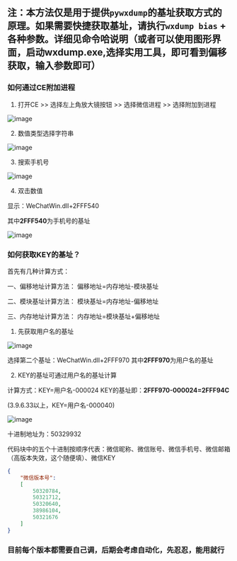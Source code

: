 ## 注：本方法仅是用于提供`pywxdump`的基址获取方式的原理。如果需要快捷获取基址，请执行`wxdump bias` + 各种参数。详细见命令哈说明（或者可以使用图形界面，启动wxdump.exe,选择实用工具，即可看到偏移获取，输入参数即可）

### 如何通过CE附加进程

1. 打开CE >> 选择左上角放大镜按钮 >> 选择微信进程 >> 选择附加到进程

![image](https://user-images.githubusercontent.com/33925462/236711293-b6ab38b1-588c-4c12-988d-efb65978c781.png)

2. 数值类型选择字符串

![image](https://user-images.githubusercontent.com/33925462/236711574-71b26442-ea49-4069-a3e4-57b9143d14eb.png)

3. 搜索手机号

![image](https://user-images.githubusercontent.com/33925462/236711647-320223ce-bd80-4a1b-b3e0-3614bca1f46f.png)

4. 双击数值

显示：WeChatWin.dll+2FFF540

其中**2FFF540**为手机号的基址

![image](https://user-images.githubusercontent.com/33925462/236711702-516d2c73-0c40-4af7-a462-cf6c7e9952c7.png)

### 如何获取KEY的基址？

首先有几种计算方式：

一、偏移地址计算方法：
偏移地址=内存地址-模块基址

二、模块基址计算方法：
模块基址=内存地址-偏移地址

三、内存地址计算方法：
内存地址=模块基址+偏移地址

1. 先获取用户名的基址

![image](https://user-images.githubusercontent.com/33925462/236711818-8d54b562-6250-4a49-935d-024091823c0e.png)

选择第二个基址：WeChatWin.dll+2FFF970
其中**2FFF970**为用户名的基址

2. KEY的基址可通过用户名的基址计算

计算方式：KEY=用户名-000024
KEY的基址即：**2FFF970-000024=2FFF94C**

(3.9.6.33以上，KEY=用户名-000040)

![image](https://user-images.githubusercontent.com/33925462/236711975-db8b891c-68a6-4a72-820e-af53f57a3e39.png)

十进制地址为：50329932

代码块中的五个十进制按顺序代表：微信昵称、微信账号、微信手机号、微信邮箱（高版本失效，这个随便填）、微信KEY

```json
{
	"微信版本号":
	[
		50320784,
		50321712,
		50320640,
		38986104,
		50321676
	]
}
```

### 目前每个版本都需要自己调，后期会考虑自动化，先忍忍，能用就行

